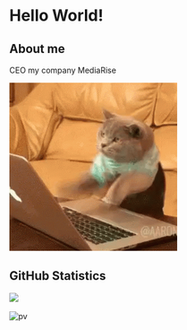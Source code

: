 # Hello World!

## About me

CEO my company MediaRise

![Me](./assets/cat-computer.gif)

## **GitHub Statistics**

![](https://github-profile-summary-cards.vercel.app/api/cards/repos-per-language?username=daniilshat&theme=solarized_dark)


![pv](https://pageview.vercel.app/?github_user=digkill)


